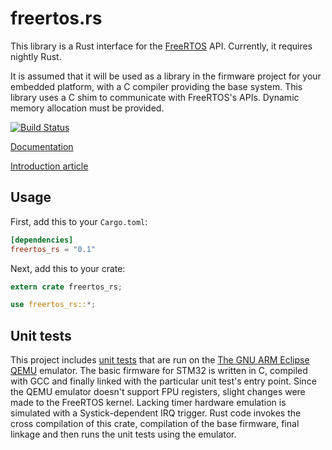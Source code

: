 # freertos.rs

This library is a Rust interface for the [FreeRTOS](http://www.freertos.org/) API. Currently, it requires nightly Rust.

It is assumed that it will be used as a library in the firmware project for your embedded platform, with a C compiler providing the base system.
This library uses a C shim to communicate with FreeRTOS's APIs. Dynamic memory allocation must be provided.

[![Build Status](https://travis-ci.org/hashmismatch/freertos.rs.svg?branch=master)](https://travis-ci.org/hashmismatch/freertos.rs)

[Documentation](https://docs.rs/freertos_rs)

[Introduction article](...)

## Usage

First, add this to your `Cargo.toml`:

```toml
[dependencies]
freertos_rs = "0.1"
```

Next, add this to your crate:

```rust
extern crate freertos_rs;

use freertos_rs::*;
```

## Unit tests

This project includes [unit tests](qemu_stm32_tests/src/) that are run on the [The GNU ARM Eclipse QEMU](http://gnuarmeclipse.github.io/qemu/) emulator. The basic firmware for STM32 is written in C, compiled with GCC and finally linked with the particular unit test's entry point. Since the QEMU emulator doesn't support FPU registers, slight changes were made to the FreeRTOS kernel. Lacking timer hardware emulation is simulated with a Systick-dependent IRQ trigger. Rust code invokes the cross compilation of this crate, compilation of the base firmware, final linkage and then runs the unit tests using the emulator.